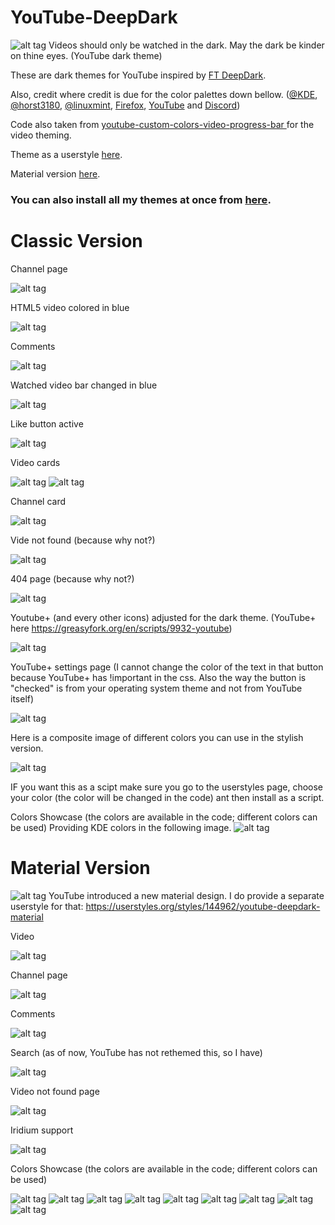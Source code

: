 # YouTube-DeepDark
![alt tag](https://raw.githubusercontent.com/RaitaroH/YouTube-DeepDark/master/YT_Images/YT%20-%20DeepDark.png)
Videos should only be watched in the dark. May the dark be kinder on thine eyes. (YouTube dark theme)

These are dark themes for YouTube inspired by [FT DeepDark](https://addons.mozilla.org/en-US/firefox/addon/ft-deepdark/?src=search). 

Also, credit where credit is due for the color palettes down bellow. ([@KDE](https://github.com/KDE), [@horst3180](https://github.com/horst3180), [@linuxmint](https://github.com/linuxmint), [Firefox](https://www.mozilla.org/en-US/firefox/new/), [YouTube](https://www.youtube.com/) and [Discord](https://discordapp.com/))

Code also taken from [youtube-custom-colors-video-progress-bar
](https://userstyles.org/styles/95280/youtube-custom-colors-video-progress-bar) for the video theming.

Theme as a userstyle [here](https://userstyles.org/styles/135831/youtube-deepdark).

Material version [here](https://userstyles.org/styles/144962/youtube-deepdark-material).

### **You can also install all my themes at once from [here](https://github.com/RaitaroH/Import-All-Deepdark).**


# Classic Version
Channel page

![alt tag](https://i.imgur.com/345bBev.png)

HTML5 video colored in blue

![alt tag](https://i.imgur.com/UGPQusT.png)

Comments

![alt tag](https://i.imgur.com/OZX1PEf.png)

Watched video bar changed in blue

![alt tag](https://i.imgur.com/MWyXmmz.png)

Like button active

![alt tag](https://i.imgur.com/1YJ29Qi.png)

Video cards

![alt tag](https://i.imgur.com/25iLUU6.png)  ![alt tag](https://i.imgur.com/rbe7IxT.png)

Channel card

![alt tag](https://i.imgur.com/0xUX5xD.png)

Vide not found (because why not?)

![alt tag](https://i.imgur.com/QMyw2zj.png)

404 page (because why not?)

![alt tag](https://i.imgur.com/CdOvw4k.png)

Youtube+ (and every other icons) adjusted for the dark theme. (YouTube+ here https://greasyfork.org/en/scripts/9932-youtube)

![alt tag](https://i.imgur.com/rs9XeBR.png)

YouTube+ settings page (I cannot change the color of the text in that button because YouTube+ has !important in the css. Also the way the button is "checked" is from your operating system theme and not from YouTube itself)

![alt tag](https://i.imgur.com/LtFx5qx.png)

Here is a composite image of different colors you can use in the stylish version. 

![alt tag](https://i.imgur.com/tm76ftu.png)

IF you want this as a scipt make sure you go to the userstyles page, choose your color (the color will be changed in the code) ant then install as a script.

Colors Showcase (the colors are available in the code; different colors can be used)
Providing KDE colors in the following image.
![alt tag](https://i.imgur.com/WoskdFg.png)



# Material Version
![alt tag](https://raw.githubusercontent.com/RaitaroH/YouTube-DeepDark/master/YT_Images/YT%20-%20DeepDarkMaterial.png)
YouTube introduced a new material design. I do provide a separate userstyle for that:
https://userstyles.org/styles/144962/youtube-deepdark-material

Video

![alt tag](https://raw.githubusercontent.com/RaitaroH/YouTube-DeepDark/master/YT_Images/Video.png)

Channel page

![alt tag](https://raw.githubusercontent.com/RaitaroH/YouTube-DeepDark/master/YT_Images/Channel%20page.png)

Comments

![alt tag](https://raw.githubusercontent.com/RaitaroH/YouTube-DeepDark/master/YT_Images/Comments.png)

Search (as of now, YouTube has not rethemed this, so I have)

![alt tag](https://raw.githubusercontent.com/RaitaroH/YouTube-DeepDark/master/YT_Images/Search.png)

Video not found page

![alt tag](https://raw.githubusercontent.com/RaitaroH/YouTube-DeepDark/master/YT_Images/Video%20not%20found%20page.png)

Iridium support

![alt tag](https://raw.githubusercontent.com/RaitaroH/YouTube-DeepDark/master/YT_Images/Iridium.png)

Colors Showcase (the colors are available in the code; different colors can be used)

![alt tag](https://raw.githubusercontent.com/RaitaroH/YouTube-DeepDark/master/YT_Images/ArcColors.png)
![alt tag](https://raw.githubusercontent.com/RaitaroH/YouTube-DeepDark/master/YT_Images/BreezeColors.png)
![alt tag](https://raw.githubusercontent.com/RaitaroH/YouTube-DeepDark/master/YT_Images/DeepDarkColors.png)
![alt tag](https://raw.githubusercontent.com/RaitaroH/YouTube-DeepDark/master/YT_Images/DiscordColors.png)
![alt tag](https://raw.githubusercontent.com/RaitaroH/YouTube-DeepDark/master/YT_Images/FirefoxColors.png)
![alt tag](https://raw.githubusercontent.com/RaitaroH/YouTube-DeepDark/master/YT_Images/VertexColors.png)
![alt tag](https://raw.githubusercontent.com/RaitaroH/YouTube-DeepDark/master/YT_Images/Mint-Y-DarkColors.png)
![alt tag](https://raw.githubusercontent.com/RaitaroH/YouTube-DeepDark/master/YT_Images/YoutubeColors.png)
![alt tag](https://raw.githubusercontent.com/RaitaroH/YouTube-DeepDark/master/YT_Images/9animeColors.png)
